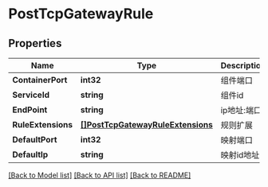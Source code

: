 # PostTcpGatewayRule

## Properties

Name | Type | Description | Notes
------------ | ------------- | ------------- | -------------
**ContainerPort** | **int32** | 组件端口 | 
**ServiceId** | **string** | 组件id | 
**EndPoint** | **string** | ip地址:端口 | 
**RuleExtensions** | [**[]PostTcpGatewayRuleExtensions**](PostTCPGatewayRuleExtensions.md) | 规则扩展 | [optional] 
**DefaultPort** | **int32** | 映射端口 | 
**DefaultIp** | **string** | 映射id地址 | 

[[Back to Model list]](../README.md#documentation-for-models) [[Back to API list]](../README.md#documentation-for-api-endpoints) [[Back to README]](../README.md)


